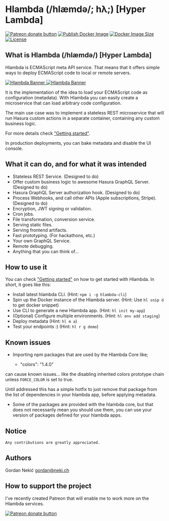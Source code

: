 # Hlambda (/hlæmdə/; hλ;) [Hyper Lambda]

<span><a href="https://www.patreon.com/bePatron?u=70751523" title="Donate to this project using Patreon"><img src="https://img.shields.io/badge/patreon-donate-green.svg" alt="Patreon donate button" /></a></span>
<span><a href="https://github.com/hlambda/hlambda-core/actions/workflows/publish-docker-image.yml" title="Publish Docker Image"><img src="https://img.shields.io/github/workflow/status/hlambda/hlambda-core/Publish%20Docker%20image" alt="Publish Docker Image" /></a></span>
<span><a href="https://hub.docker.com/r/hlambda/hlambda-core" title="Docker Image"><img src="https://img.shields.io/docker/image-size/hlambda/hlambda-core/latest" alt="Docker Image Size" /></a></span>
<span><a href="https://github.com/hlambda/hlambda-core/blob/master/LICENSE.md" title="License"><img src="https://img.shields.io/github/license/hlambda/hlambda-core" alt="License" /></a></span>

## What is Hlambda (/hlæmdə/) [Hyper Lambda]

Hlambda is ECMAScript meta API service. That means that it offers simple ways to deploy ECMAScript code to local or remote servers.

<a href="https://hub.docker.com/r/hlambda/hlambda-core" title="Docker Image">

![Hlambda Banner](https://www.hlambda.io/assets/hlambda-logo-light.png#gh-dark-mode-only)
![Hlambda Banner](https://www.hlambda.io/assets/hlambda-logo-dark.png#gh-light-mode-only)

</a>
It is the implementation of the idea to load your ECMAScript code as configuration (metadata). With Hlambda you can easily create a microservice that can load arbitrary code configuration.

The main use case was to implement a stateless REST microservice that will run Hasura custom actions in a separate container, containing any custom business logic.

For more details check ["Getting started"](https://www.hlambda.io/getting-started/).

In production deployments, you can bake metadata and disable the UI console.

## What it can do, and for what it was intended

- Stateless REST Service. (Designed to do)
- Offer custom business logic to awesome Hasura GraphQL Server. (Designed to do)
- Hasura GraphQL Server authorization hook. (Designed to do)
- Process Webhooks, and call other APIs (Apple subscriptions, Stripe). (Designed to do)
- Encryption, JWT signing or validation.
- Cron jobs.
- File transformation, conversion service.
- Serving static files.
- Serving frontend artifacts.
- Fast prototyping. (For hackathons, etc.)
- Your own GraphQL Service.
- Remote debugging.
- Anything that you can think of...

## How to use it

You can check ["Getting started"](https://www.hlambda.io/getting-started/) on how to get started with Hlambda. In short, it goes like this:

- Install latest hlambda CLI. (Hint: `npm i -g hlambda-cli`)
- Spin up the Docker instance of the Hlambda server. (Hint: Use `hl snip d` to get docker snippet)
- Use CLI to generate a new Hlambda app. (Hint: `hl init my-app`)
- (Optional) Configure multiple environments. (Hint: `hl env add staging`)
- Deploy metadata (Hint: `hl m a`)
- Test your endpoints :) (Hint: `hl r g demo`)

## Known issues

- Importing npm packages that are used by the Hlambda Core like;

  - "colors": "1.4.0"

can cause known issues... like the disabling inherited colors prototype chain unless `FORCE_COLOR` is set to true.

Until addressed this has a simple hotfix to just remove that package from the list of dependencies in your hlambda app, before applying metadata.

- Some of the packages are provided with the hlambda core, but that does not necessarily mean you should use them, you can use your version of packages defined for your hlambda apps.

## Notice

```
Any contributions are greatly appreciated.
```

## Authors

Gordan Nekić <gordan@neki.ch>

## How to support the project

I've recently created Patreon that will enable me to work more on the Hlambda services.

<span class="badge-patreon"><a href="https://www.patreon.com/bePatron?u=70751523" title="Donate to this project using Patreon"><img src="https://img.shields.io/badge/patreon-donate-green.svg" alt="Patreon donate button" /></a></span>
